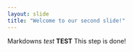 ```yaml
---
layout: slide
title: "Welcome to our second slide!"
---
```

Markdowns *test* **TEST** 
This step is done!
